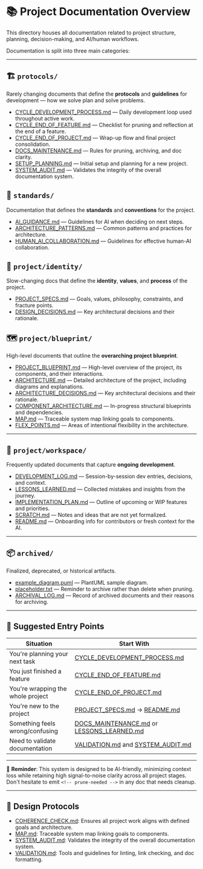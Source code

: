 # 📚 Project Documentation Overview

This directory houses all documentation related to project structure, planning, decision-making, and AI/human workflows.

Documentation is split into three main categories:

---

<!-- Add a section for our development protocols here -->
## 🏗️ `protocols/`
Rarely changing documents that define the **protocols** and **guidelines** for development — how we solve plan and solve problems.
- [CYCLE_DEVELOPMENT_PROCESS.md](./protocols/CYCLE_DEVELOPMENT_PROCESS.md) — Daily development loop used throughout active work.
- [CYCLE_END_OF_FEATURE.md](./protocols/CYCLE_END_OF_FEATURE.md) — Checklist for pruning and reflection at the end of a feature.
- [CYCLE_END_OF_PROJECT.md](./protocols/CYCLE_END_OF_PROJECT.md) — Wrap-up flow and final project consolidation.
- [DOCS_MAINTENANCE.md](./protocols/DOCS_MAINTENANCE.md) — Rules for pruning, archiving, and doc clarity.
- [SETUP_PLANNING.md](./protocols/SETUP_PLANNING.md) — Initial setup and planning for a new project.
- [SYSTEM_AUDIT.md](./protocols/SYSTEM_AUDIT.md) — Validates the integrity of the overall documentation system.

<!-- Add a section for organization standards here -->
## 📜 `standards/`
Documentation that defines the **standards** and **conventions** for the project.
- [AI_GUIDANCE.md](./standards/AI_GUIDANCE.md) — Guidelines for AI when deciding on next steps.
- [ARCHITECTURE_PATTERNS.md](./standards/ARCHITECTURE_PATTERNS.md) — Common patterns and practices for architecture.
- [HUMAN_AI_COLLABORATION.md](./standards/HUMAN_AI_COLLABORATION.md) — Guidelines for effective human-AI collaboration.

<!-- Add a section for the project identity and values here -->

## 🧭 `project/identity/`
Slow-changing docs that define the **identity**, **values**, and **process** of the project.

- [PROJECT_SPECS.md](./project/identity/PROJECT_SPECS.md) — Goals, values, philosophy, constraints, and fracture points.
- [DESIGN_DECISIONS.md](./project/identity/DESIGN_DECISIONS.md) — Key architectural decisions and their rationale.

<!-- Add a section for the overarching project blueprint here -->

## 🗺️ `project/blueprint/`
High-level documents that outline the **overarching project blueprint**.

- [PROJECT_BLUEPRINT.md](./project/blueprint/PROJECT_BLUEPRINT.md) — High-level overview of the project, its components, and their interactions.
- [ARCHITECTURE.md](./project/blueprint/ARCHITECTURE.md) — Detailed architecture of the project, including diagrams and explanations.
- [ARCHITECTURE_DECISIONS.md](./project/blueprint/ARCHITECTURE_DECISIONS.md) — Key architectural decisions and their rationale.
- [COMPONENT_ARCHITECTURE.md](./project/blueprint/COMPONENT_ARCHITECTURE.md) — In-progress structural blueprints and dependencies.
- [MAP.md](./project/blueprint/MAP.md) — Traceable system map linking goals to components.
- [FLEX_POINTS.md](./project/blueprint/FLEX_POINTS.md) — Areas of intentional flexibility in the architecture.

---

## 🔄 `project/workspace/`
Frequently updated documents that capture **ongoing development**.

- [DEVELOPMENT_LOG.md](./project/workspace/DEVELOPMENT_LOG.md) — Session-by-session dev entries, decisions, and context.
- [LESSONS_LEARNED.md](./project/workspace/LESSONS_LEARNED.md) — Collected mistakes and insights from the journey.
- [IMPLEMENTATION_PLAN.md](./project/workspace/IMPLEMENTATION_PLAN.md) — Outline of upcoming or WIP features and priorities.
- [SCRATCH.md](./project/workspace/SCRATCH.md) — Notes and ideas that are not yet formalized.
- [README.md](./project/workspace/README.md) — Onboarding info for contributors or fresh context for the AI.

---

## 📦 `archived/`
Finalized, deprecated, or historical artifacts.

- [example_diagram.puml](./archived/example_diagram.puml) — PlantUML sample diagram.
- [placeholder.txt](./archived/placeholder.txt) — Reminder to archive rather than delete when pruning.
- [ARCHIVAL_LOG.md](./archived/ARCHIVAL_LOG.md) — Record of archived documents and their reasons for archiving.

---

## 🚦 Suggested Entry Points

| Situation                        | Start With                            |
|----------------------------------|----------------------------------------|
| You're planning your next task   | [CYCLE_DEVELOPMENT_PROCESS.md](./protocols/CYCLE_DEVELOPMENT_PROCESS.md) |
| You just finished a feature      | [CYCLE_END_OF_FEATURE.md](./protocols/CYCLE_END_OF_FEATURE.md) |
| You're wrapping the whole project| [CYCLE_END_OF_PROJECT.md](./protocols/CYCLE_END_OF_PROJECT.md) |
| You're new to the project        | [PROJECT_SPECS.md](./project/identity/PROJECT_SPECS.md) → [README.md](./README.md) |
| Something feels wrong/confusing  | [DOCS_MAINTENANCE.md](./protocols/DOCS_MAINTENANCE.md) or [LESSONS_LEARNED.md](./project/workspace/LESSONS_LEARNED.md) |
| Need to validate documentation   | [VALIDATION.md](./VALIDATION.md) and [SYSTEM_AUDIT.md](./protocols/SYSTEM_AUDIT.md) |

---

🧠 **Reminder**: This system is designed to be AI-friendly, minimizing context loss while retaining high signal-to-noise clarity across all project stages. Don't hesitate to emit `<!-- prune-needed -->` in any doc that needs cleanup.


---

## 🧠 Design Protocols
- [COHERENCE_CHECK.md](./protocols/COHERENCE_CHECK.md): Ensures all project work aligns with defined goals and architecture.
- [MAP.md](./project/blueprint/MAP.md): Traceable system map linking goals to components.
- [SYSTEM_AUDIT.md](./protocols/SYSTEM_AUDIT.md): Validates the integrity of the overall documentation system.
- [VALIDATION.md](./VALIDATION.md): Tools and guidelines for linting, link checking, and doc formatting.